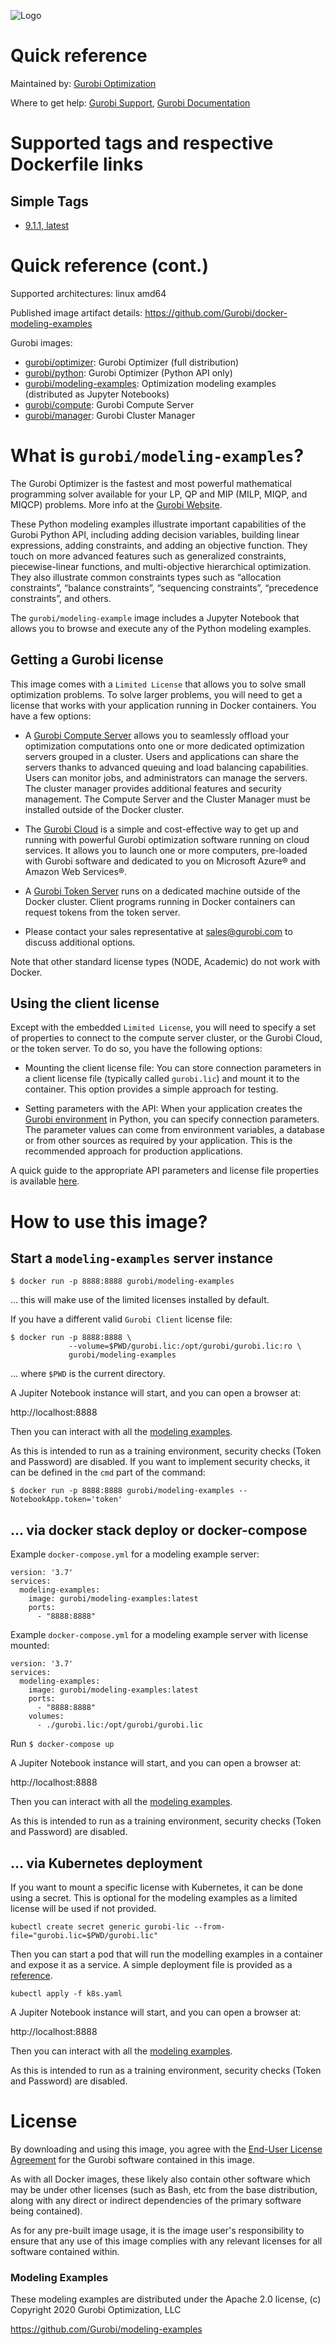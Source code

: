 ![Logo](https://www.gurobi.com/wp-content/uploads/2018/12/logo-final.png "Gurobi Optimization")
# Quick reference
Maintained by: [Gurobi Optimization](https://www.gurobi.com)

Where to get help: [Gurobi Support](https://www.gurobi.com/support/), [Gurobi Documentation](https://www.gurobi.com/documentation/)

# Supported tags and respective Dockerfile links
## Simple Tags
* [9.1.1, latest](https://github.com/Gurobi/docker-modeling-examples/blob/master/9.1.1/Dockerfile)

# Quick reference (cont.)

Supported architectures: linux amd64

Published image artifact details: https://github.com/Gurobi/docker-modeling-examples

Gurobi images:
- [gurobi/optimizer](https://hub.docker.com/r/gurobi/optimizer): Gurobi Optimizer (full distribution)
- [gurobi/python](https://hub.docker.com/r/gurobi/python): Gurobi Optimizer (Python API only)
- [gurobi/modeling-examples](https://hub.docker.com/r/gurobi/modeling-examples): Optimization modeling examples (distributed as Jupyter Notebooks)
- [gurobi/compute](https://hub.docker.com/r/gurobi/compute): Gurobi Compute Server
- [gurobi/manager](https://hub.docker.com/r/gurobi/manager): Gurobi Cluster Manager

# What is `gurobi/modeling-examples`?
The Gurobi Optimizer is the fastest and most powerful mathematical programming solver available 
for your LP, QP and MIP (MILP, MIQP, and MIQCP) problems.
More info at the [Gurobi Website](https://www.gurobi.com/products/gurobi-optimizer/).

These Python modeling examples illustrate important capabilities of the Gurobi Python API,
including adding decision variables, building linear expressions, adding constraints,
and adding an objective function. They touch on more
advanced features such as generalized constraints, piecewise-linear
functions, and multi-objective hierarchical optimization.  They also illustrate
common constraints types 
such as “allocation constraints”, “balance constraints”, “sequencing constraints”,
“precedence constraints”, and others.

The `gurobi/modeling-example` image includes a Jupyter Notebook that allows you
to browse and execute any of the Python modeling examples.

## Getting a Gurobi license

This image comes with a `Limited License` that allows you to solve small optimization problems.
To solve larger problems, you will need to get a license that works with your application
running in Docker containers.  You have a few options:

* A [Gurobi Compute Server](https://www.gurobi.com/products/gurobi-compute-server/) 
allows you to seamlessly offload your optimization computations onto one or more dedicated 
optimization servers grouped in a cluster. Users and applications can share the servers 
thanks to advanced queuing and load balancing capabilities. Users can monitor jobs, and 
administrators can manage the servers. The cluster manager provides additional features
and security management. The Compute Server and the Cluster Manager must 
be installed outside of the Docker cluster.

* The [Gurobi Cloud](https://www.gurobi.com/products/gurobi-instant-cloud/) is a simple and 
cost-effective way to get up and running with powerful Gurobi optimization software running 
on cloud services. It allows you to launch one or more computers, pre-loaded with Gurobi 
software and dedicated to you on Microsoft Azure® and Amazon Web Services®. 

* A [Gurobi Token Server](https://www.gurobi.com/documentation/current/quickstart_linux/creating_a_token_server_cl.html) 
runs on a dedicated machine outside of the Docker cluster. Client programs running in Docker containers can request
tokens from the token server.

* Please contact your sales representative at [sales@gurobi.com](mailto:sales@gurobi.com) to discuss additional options. 

Note that other standard license types (NODE, Academic) do not work with Docker.

## Using the client license

Except with the embedded `Limited License`, you will need to specify a set of properties to 
connect to the compute server cluster, or the Gurobi Cloud, or the token server. To do so,
you have the following options:
* Mounting the client license file:
You can store connection parameters in a client license file (typically called `gurobi.lic`) 
and mount it to the container. This option provides a simple approach for testing.

* Setting parameters with the API:
When your application creates the [Gurobi environment](https://www.gurobi.com/documentation/current/refman/py_env.html) 
in Python, you can specify connection parameters. The parameter values can come from 
environment variables, a database or from other sources as required by your application. 
This is the recommended approach for production applications.

A quick guide to the appropriate API parameters and license file properties is available [here](https://github.com/Gurobi/docker-optimizer/blob/master/PARAMS.md).

# How to use this image?

## Start a `modeling-examples` server instance
`$ docker run -p 8888:8888 gurobi/modeling-examples`

... this will make use of the limited licenses installed by default.

If you have a different valid `Gurobi Client` license file:

```console
$ docker run -p 8888:8888 \
             --volume=$PWD/gurobi.lic:/opt/gurobi/gurobi.lic:ro \
             gurobi/modeling-examples
```

... where `$PWD` is the current directory.

A Jupiter Notebook instance will start, and you can open a browser at: 

http://localhost:8888

Then you can interact with all the [modeling examples](https://github.com/Gurobi/modeling-examples).

As this is intended to run as a training environment, security checks (Token and Password) are disabled. 
If you want to implement security checks, it can be defined in the `cmd` part of the command:

`$ docker run -p 8888:8888 gurobi/modeling-examples --NotebookApp.token='token'`



## ... via docker stack deploy or docker-compose
Example `docker-compose.yml` for a modeling example server:

```
version: '3.7'
services:
  modeling-examples:
    image: gurobi/modeling-examples:latest
    ports:
      - "8888:8888"

```

Example `docker-compose.yml` for a modeling example server with license mounted:

```
version: '3.7'
services:
  modeling-examples:
    image: gurobi/modeling-examples:latest
    ports:
      - "8888:8888"
    volumes:
      - ./gurobi.lic:/opt/gurobi/gurobi.lic

```

Run `$ docker-compose up `

A Jupiter Notebook instance will start, and you can open a browser at: 

http://localhost:8888 

Then you can interact with all the [modeling examples](https://github.com/Gurobi/modeling-examples).

As this is intended to run as a training environment, security checks (Token and Password) are disabled.  

## ... via Kubernetes deployment

If you want to mount a specific license with Kubernetes, it can be done using a secret. This 
is optional for the modeling examples as a limited license will be used if not provided.

```
kubectl create secret generic gurobi-lic --from-file="gurobi.lic=$PWD/gurobi.lic"
```

Then you can start a pod that will run the modelling examples in a container and expose it as a service. 
A simple deployment file is provided as a [reference](https://github.com/Gurobi/docker-modeling-examples/blob/master/9.1.2/k8s.yaml).

```
kubectl apply -f k8s.yaml
```

A Jupiter Notebook instance will start, and you can open a browser at: 

http://localhost:8888 

Then you can interact with all the [modeling examples](https://github.com/Gurobi/modeling-examples).

As this is intended to run as a training environment, security checks (Token and Password) are disabled.  

# License

By downloading and using this image, you agree with the 
[End-User License Agreement](https://www.gurobi.com/EULA) for the Gurobi software contained in this image.

As with all Docker images, these likely also contain other software which may be under other
licenses (such as Bash, etc from the base distribution, along with any direct or indirect
dependencies of the primary software being contained).

As for any pre-built image usage, it is the image user's responsibility to ensure that any use
of this image complies with any relevant licenses for all software contained within.

### Modeling Examples
These modeling examples are distributed under the Apache 2.0 license, (c) Copyright 2020 Gurobi Optimization, LLC

https://github.com/Gurobi/modeling-examples
